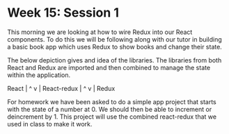 # Week 15: Session 1

This morning we are looking at how to wire Redux into our React components. To do this we will be following along with our tutor in building a basic book app which uses Redux to show books and change their state.

The below depiction gives and idea of the libraries. The libraries from both React and Redux are imported and then combined to manage the state within the application.

   React
    | ^
    v |
 React-redux
    | ^
    v |
   Redux






   For homework we have been asked to do a simple app project that starts with the state of a number at 0. We should then be able to increment or deincrement by 1. This project will use the combined react-redux that we used in class to make it work.